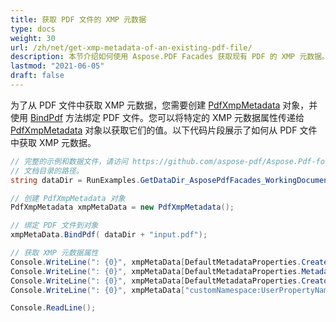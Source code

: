 ```yaml
---
title: 获取 PDF 文件的 XMP 元数据
type: docs
weight: 30
url: /zh/net/get-xmp-metadata-of-an-existing-pdf-file/
description: 本节介绍如何使用 Aspose.PDF Facades 获取现有 PDF 的 XMP 元数据。
lastmod: "2021-06-05"
draft: false
---
```


为了从 PDF 文件中获取 XMP 元数据，您需要创建 [PdfXmpMetadata](https://reference.aspose.com/pdf/net/aspose.pdf.facades/pdfxmpmetadata) 对象，并使用 [BindPdf](https://reference.aspose.com/pdf/net/aspose.pdf.facades/facade/methods/bindpdf/index) 方法绑定 PDF 文件。您可以将特定的 XMP 元数据属性传递给 [PdfXmpMetadata](https://reference.aspose.com/pdf/net/aspose.pdf.facades/pdfxmpmetadata) 对象以获取它们的值。以下代码片段展示了如何从 PDF 文件中获取 XMP 元数据。

```csharp
// 完整的示例和数据文件，请访问 https://github.com/aspose-pdf/Aspose.Pdf-for-.NET
// 文档目录的路径。
string dataDir = RunExamples.GetDataDir_AsposePdfFacades_WorkingDocuments();

// 创建 PdfXmpMetadata 对象
PdfXmpMetadata xmpMetaData = new PdfXmpMetadata();

// 绑定 PDF 文件到对象
xmpMetaData.BindPdf( dataDir + "input.pdf");

// 获取 XMP 元数据属性
Console.WriteLine(": {0}", xmpMetaData[DefaultMetadataProperties.CreateDate].ToString());
Console.WriteLine(": {0}", xmpMetaData[DefaultMetadataProperties.MetadataDate].ToString());
Console.WriteLine(": {0}", xmpMetaData[DefaultMetadataProperties.CreatorTool].ToString());
Console.WriteLine(": {0}", xmpMetaData["customNamespace:UserPropertyName"].ToString());

Console.ReadLine();
```